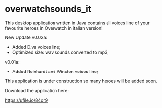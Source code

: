 # overwatchsounds_it
This desktop application written in Java contains all voices line of your favourite heroes in Overwatch in italian version!

New Update v0.02a:
- Added D.va voices line;
- Optimized size: wav sounds converted to mp3;


v0.01a:
- Added Reinhardt and Winston voices line;

This application is under construction so many heroes will be added soon.

Download the application here:

https://ufile.io/84or9
